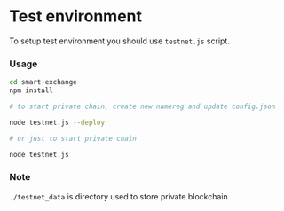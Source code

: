 # Test environment

To setup test environment you should use `testnet.js` script.

### Usage

```bash
cd smart-exchange
npm install

# to start private chain, create new namereg and update config.json

node testnet.js --deploy

# or just to start private chain

node testnet.js
```

### Note

`./testnet_data` is directory used to store private blockchain

